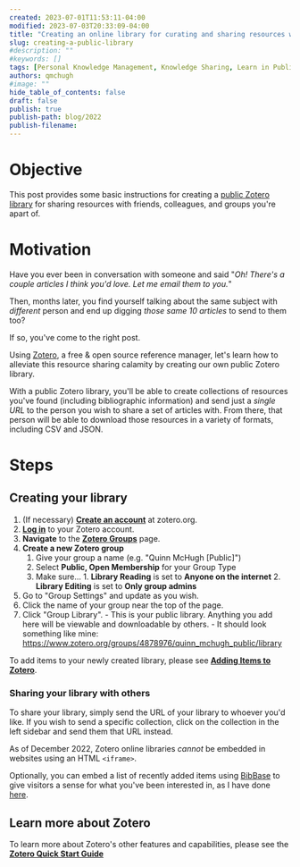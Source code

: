 ```yaml
---
created: 2023-07-01T11:53:11-04:00
modified: 2023-07-03T20:33:09-04:00
title: "Creating an online library for curating and sharing resources with others in your life"
slug: creating-a-public-library
#description: ""
#keywords: []
tags: [Personal Knowledge Management, Knowledge Sharing, Learn in Public]
authors: qmchugh
#image: ""
hide_table_of_contents: false
draft: false
publish: true
publish-path: blog/2022
publish-filename: 
---
```


# Objective
This post provides some basic instructions for creating a [public Zotero library](./library) for sharing resources with friends, colleagues, and groups you're apart of.

# Motivation
Have you ever been in conversation with someone and said "*Oh! There's a couple articles I think you'd love. Let me email them to you.*"

Then, months later, you find yourself talking about the same subject with *different* person and end up digging *those same 10 articles* to send to them too?

If so, you've come to the right post.

Using [Zotero](https://www.zotero.org/), a free & open source reference manager, let's learn how to alleviate this resource sharing calamity by creating our own public Zotero library. 

With a public Zotero library, you'll be able to create collections of resources you've found (including bibliographic information) and send just a *single URL* to the person you wish to share a set of articles with. From there, that person will be able to download those resources in a variety of formats, including CSV and JSON.

# Steps

## Creating your library
1. (If necessary) **[Create an account](https://www.zotero.org/user/register/)** at zotero.org.
2. **[Log in](https://www.zotero.org/user/login/)** to your Zotero account.
3. **Navigate** to the **[Zotero Groups](https://www.zotero.org/groups/)** page.
4. **Create a new Zotero group**
	 1. Give your group a name (e.g. "Quinn McHugh [Public]")
	 2. Select **Public, Open Membership** for your Group Type
	 3. Make sure...
			1.  **Library Reading** is set to **Anyone on the internet**
			2.  **Library Editing** is set to **Only group admins**
5.  Go to "Group Settings" and update as you wish.
6.  Click the name of your group near the top of the page.
7.  Click "Group Library".
		- This is your public library. Anything you add here will be viewable and downloadable by others.
		- It should look something like mine: https://www.zotero.org/groups/4878976/quinn_mchugh_public/library

To add items to your newly created library, please see **[Adding Items to Zotero](https://www.zotero.org/support/adding_items_to_zotero)**.

### Sharing your library with others
To share your library, simply send the URL of your library to whoever you'd like. If you wish to send a specific collection, click on the collection in the left sidebar and send them that URL instead.

As of December 2022, Zotero online libraries *cannot* be embedded in websites using an HTML `<iframe>`.

Optionally, you can embed a list of recently added items using [BibBase](https://bibbase.org/) to give visitors a sense for what you've been interested in, as I have done [here](/library).

## Learn more about Zotero
To learn more about Zotero's other features and capabilities, please see the **[Zotero Quick Start Guide](https://www.zotero.org/support/quick_start_guide)**